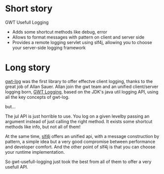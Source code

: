 # Short story #
GWT Usefull Logging

  * Adds some shortcut methods like debug, error
  * Allows to format messages with pattern on client and server side
  * Provides a remote logging servlet using slf4j, allowing you to choose your server-side logging framework


# Long story #

[gwt-log](http://code.google.com/p/gwt-log/) was the first library to offer effectve client logging, thanks to the great job of Allan Sauer.
Allan join the gwt team and an unified client/server logging born, [GWT Logging](https://developers.google.com/web-toolkit/doc/latest/DevGuideLogging), based on the JDK's java util logging API, using all the key concepts of gwt-log.

but...

The jul API is just horrible to use. You log on a given levelby passing an argument instead of just calling the right method. It exists some shortcut methods like info, but not all of them!

At the same time, [slf4j](http://www.slf4j.org/) offers an unified api, with a message construction by pattern, a simple idea but a very good compromise between performance and developer comfort. And the other point of slf4j is that you can choose your runtime implementation.

So gwt-usefull-logging just took the best from all of them to offer a very usefull API.